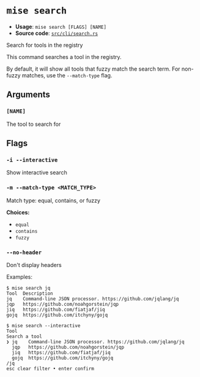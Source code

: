 # `mise search`

- **Usage**: `mise search [FLAGS] [NAME]`
- **Source code**: [`src/cli/search.rs`](https://github.com/jdx/mise/blob/main/src/cli/search.rs)

Search for tools in the registry

This command searches a tool in the registry.

By default, it will show all tools that fuzzy match the search term. For
non-fuzzy matches, use the `--match-type` flag.

## Arguments

### `[NAME]`

The tool to search for

## Flags

### `-i --interactive`

Show interactive search

### `-m --match-type <MATCH_TYPE>`

Match type: equal, contains, or fuzzy

**Choices:**

- `equal`
- `contains`
- `fuzzy`

### `--no-header`

Don't display headers

Examples:

```
$ mise search jq
Tool  Description
jq    Command-line JSON processor. https://github.com/jqlang/jq
jqp   https://github.com/noahgorstein/jqp
jiq   https://github.com/fiatjaf/jiq
gojq  https://github.com/itchyny/gojq

$ mise search --interactive
Tool
Search a tool
❯ jq    Command-line JSON processor. https://github.com/jqlang/jq
  jqp   https://github.com/noahgorstein/jqp
  jiq   https://github.com/fiatjaf/jiq
  gojq  https://github.com/itchyny/gojq
/jq 
esc clear filter • enter confirm
```
